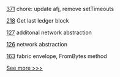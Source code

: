 
[371](https://github.com/hyperledger/aries-agent-test-harness/pull/371) chore: update afj, remove setTimeouts

[218](https://github.com/hyperledger-labs/orion-server/pull/218) Get last ledger block

[127](https://github.com/hyperledger-labs/fabric-token-sdk/pull/127) additonal network abstraction

[126](https://github.com/hyperledger-labs/fabric-token-sdk/pull/126) network abstraction

[163](https://github.com/hyperledger-labs/fabric-smart-client/pull/163) fabric envelope, FromBytes method


[See more >>>](https://start-here.hyperledger.org/pull-requests)

